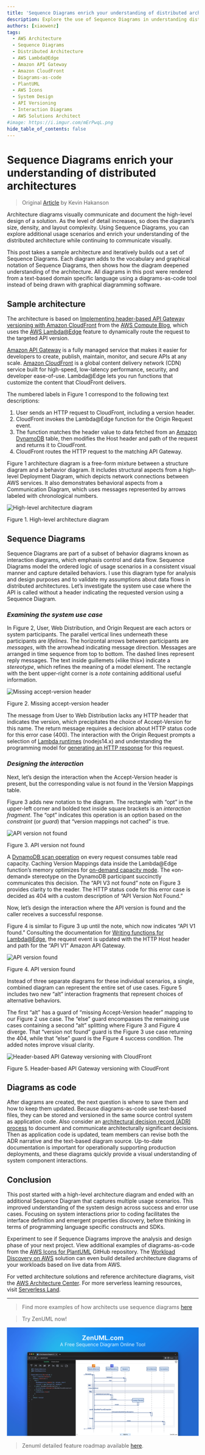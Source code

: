 ```yaml
---
title: 'Sequence Diagrams enrich your understanding of distributed architectures'
description: Explore the use of Sequence Diagrams in understanding distributed architectures through a detailed examination of AWS service interactions, including AWS Lambda@Edge, API Gateway, and CloudFront. Learn how diagrams-as-code can enhance system design and documentation in AWS deployments.
authors: [xiaowenz]
tags:
  - AWS Architecture
  - Sequence Diagrams
  - Distributed Architecture
  - AWS Lambda@Edge
  - Amazon API Gateway
  - Amazon CloudFront
  - Diagrams-as-code
  - PlantUML
  - AWS Icons
  - System Design
  - API Versioning
  - Interaction Diagrams
  - AWS Solutions Architect
#image: https://i.imgur.com/mErPwqL.png
hide_table_of_contents: false
---
```


# Sequence Diagrams enrich your understanding of distributed architectures

> Original [Article](https://aws.amazon.com/blogs/architecture/sequence-diagrams-enrich-your-understanding-of-distributed-architectures/) by Kevin Hakanson

Architecture diagrams visually communicate and document the high-level design of a solution. As the level of detail increases, so does the diagram’s size, density, and layout complexity. Using Sequence Diagrams, you can explore additional usage scenarios and enrich your understanding of the distributed architecture while continuing to communicate visually.

This post takes a sample architecture and iteratively builds out a set of Sequence Diagrams. Each diagram adds to the vocabulary and graphical notation of Sequence Diagrams, then shows how the diagram deepened understanding of the architecture. All diagrams in this post were rendered from a text-based domain specific language using a diagrams-as-code tool instead of being drawn with graphical diagramming software.

<!-- truncate -->

## Sample architecture

The architecture is based on [Implementing header-based API Gateway versioning with Amazon CloudFront](https://aws.amazon.com/blogs/compute/implementing-header-based-api-gateway-versioning-with-amazon-cloudfront/) from the [AWS Compute Blog](https://aws.amazon.com/blogs/compute/), which uses the [AWS Lambda@Edge](https://aws.amazon.com/lambda/edge/) feature to dynamically route the request to the targeted API version.

[Amazon API Gateway](https://aws.amazon.com/api-gateway/) is a fully managed service that makes it easier for developers to create, publish, maintain, monitor, and secure APIs at any scale. [Amazon CloudFront](https://aws.amazon.com/cloudfront/) is a global content delivery network (CDN) service built for high-speed, low-latency performance, security, and developer ease-of-use. Lambda@Edge lets you run functions that customize the content that CloudFront delivers.

The numbered labels in Figure 1 correspond to the following text descriptions:

1.  User sends an HTTP request to CloudFront, including a version header.
2.  CloudFront invokes the Lambda@Edge function for the Origin Request event.
3.  The function matches the header value to data fetched from an [Amazon DynamoDB](https://aws.amazon.com/dynamodb/) table, then modifies the Host header and path of the request and returns it to CloudFront.
4.  CloudFront routes the HTTP request to the matching API Gateway.

Figure 1 architecture diagram is a free-form mixture between a structure diagram and a behavior diagram. It includes structural aspects from a high-level Deployment Diagram, which depicts network connections between AWS services. It also demonstrates behavioral aspects from a Communication Diagram, which uses messages represented by arrows labeled with chronological numbers.

![High-level architecture diagram](https://cdn.sa.net/2024/03/27/dOARmFZfHMcVu2n.png)

Figure 1. High-level architecture diagram

## Sequence Diagrams

Sequence Diagrams are part of a subset of behavior diagrams known as interaction diagrams, which emphasis control and data flow. Sequence Diagrams model the ordered logic of usage scenarios in a consistent visual manner and capture detailed behaviors. I use this diagram type for analysis and design purposes and to validate my assumptions about data flows in distributed architectures. Let’s investigate the system use case where the API is called without a header indicating the requested version using a Sequence Diagram.

### _Examining the system use case_

In Figure 2, User, Web Distribution, and Origin Request are each actors or system participants. The parallel vertical lines underneath these participants are _lifelines_. The horizontal arrows between participants are _messages_, with the arrowhead indicating message direction. Messages are arranged in time sequence from top to bottom. The dashed lines represent reply messages. The text inside guillemets («like this») indicate a _stereotype_, which refines the meaning of a model element. The rectangle with the bent upper-right corner is a _note_ containing additional useful information.

![Missing accept-version header](https://cdn.sa.net/2024/03/27/h9uY3rRDCQxbfdj.png)

Figure 2. Missing accept-version header

The message from User to Web Distribution lacks any HTTP header that indicates the version, which precipitates the choice of Accept-Version for this name. The return message requires a decision about HTTP status code for this error case (400). The interaction with the Origin Request prompts a selection of [Lambda runtimes](https://docs.aws.amazon.com/lambda/latest/dg/lambda-runtimes.html) (nodejs14.x) and understanding the programming model for [generating an HTTP response](https://docs.aws.amazon.com/AmazonCloudFront/latest/DeveloperGuide/lambda-generating-http-responses-in-requests.html) for this request.

### _Designing the interaction_

Next, let’s design the interaction when the Accept-Version header is present, but the corresponding value is not found in the Version Mappings table.

Figure 3 adds new notation to the diagram. The rectangle with “opt” in the upper-left corner and bolded text inside square brackets is an _interaction fragment_. The “opt” indicates this operation is an option based on the _constraint_ (or _guard_) that “version mappings not cached” is true.

![API version not found](https://cdn.sa.net/2024/03/27/RvO1aIG8U2ADsbt.png)

Figure 3. API version not found

A [DynamoDB scan operation](https://docs.aws.amazon.com/amazondynamodb/latest/developerguide/Scan.html) on every request consumes table read capacity. Caching Version Mappings data inside the Lambda@Edge function’s memory optimizes for [on-demand capacity mode](https://docs.aws.amazon.com/amazondynamodb/latest/developerguide/HowItWorks.ReadWriteCapacityMode.html#HowItWorks.OnDemand). The «on-demand» stereotype on the DynamoDB participant succinctly communicates this decision. The “API V3 not found” note on Figure 3 provides clarity to the reader. The HTTP status code for this error case is decided as 404 with a custom description of “API Version Not Found.”

Now, let’s design the interaction where the API version is found and the caller receives a successful response.

Figure 4 is similar to Figure 3 up until the note, which now indicates “API V1 found.” Consulting the documentation for [Writing functions for Lambda@Edge](https://docs.aws.amazon.com/AmazonCloudFront/latest/DeveloperGuide/lambda-edge-authoring-functions.html), the request event is updated with the HTTP Host header and path for the “API V1” Amazon API Gateway.

![API version found](https://cdn.sa.net/2024/03/27/iFcDkVZab5RxKTX.png)

Figure 4. API version found

Instead of three separate diagrams for these individual scenarios, a single, combined diagram can represent the entire set of use cases. Figure 5 includes two new “alt” interaction fragments that represent choices of alternative behaviors.

The first “alt” has a guard of “missing Accept-Version header” mapping to our Figure 2 use case. The “else” guard encompasses the remaining use cases containing a second “alt” splitting where Figure 3 and Figure 4 diverge. That “version not found” guard is the Figure 3 use case returning the 404, while that “else” guard is the Figure 4 success condition. The added notes improve visual clarity.

![Header-based API Gateway versioning with CloudFront](https://cdn.sa.net/2024/03/27/ly3BjHLvp4qWXaY.png)

Figure 5. Header-based API Gateway versioning with CloudFront

## Diagrams as code

After diagrams are created, the next question is where to save them and how to keep them updated. Because diagrams-as-code use text-based files, they can be stored and versioned in the same source control system as application code. Also consider an [architectural decision record (ADR) process](https://docs.aws.amazon.com/prescriptive-guidance/latest/architectural-decision-records/adr-process.html) to document and communicate architecturally significant decisions. Then as application code is updated, team members can revise both the ADR narrative and the text-based diagram source. Up-to-date documentation is important for operationally supporting production deployments, and these diagrams quickly provide a visual understanding of system component interactions.

## Conclusion

This post started with a high-level architecture diagram and ended with an additional Sequence Diagram that captures multiple usage scenarios. This improved understanding of the system design across success and error use cases. Focusing on system interactions prior to coding facilitates the interface definition and emergent properties discovery, before thinking in terms of programming language specific constructs and SDKs.

Experiment to see if Sequence Diagrams improve the analysis and design phase of your next project. View additional examples of diagrams-as-code from the [AWS Icons for PlantUML](https://github.com/awslabs/aws-icons-for-plantuml) GitHub repository. The [Workload Discovery on AWS](https://aws.amazon.com/solutions/implementations/aws-perspective/) solution can even build detailed architecture diagrams of your workloads based on live data from AWS.

For vetted architecture solutions and reference architecture diagrams, visit the [AWS Architecture Center](https://aws.amazon.com/architecture/). For more serverless learning resources, visit [Serverless Land](https://serverlessland.com/).

---

> Find more examples of how architects use sequence diagrams [here](https://zenuml.com/docs/examples/sequence-diagram-example-business-process-improvement)

> Try ZenUML now!

[![ZenUML: The Best Diagram Plugin for Confluence](../../static/img/og-image.png)](https://app.zenuml.com)

> Zenuml detailed feature roadmap available [here](/roadmap).
